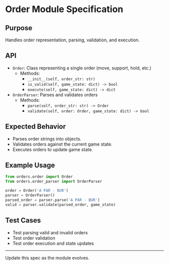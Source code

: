 # Order Module Specification

## Purpose
Handles order representation, parsing, validation, and execution.

## API
- `Order`: Class representing a single order (move, support, hold, etc.)
  - Methods:
    - `__init__(self, order_str: str)`
    - `is_valid(self, game_state: dict) -> bool`
    - `execute(self, game_state: dict) -> dict`
- `OrderParser`: Parses and validates orders
  - Methods:
    - `parse(self, order_str: str) -> Order`
    - `validate(self, order: Order, game_state: dict) -> bool`

## Expected Behavior
- Parses order strings into objects.
- Validates orders against the current game state.
- Executes orders to update game state.

## Example Usage
```python
from orders.order import Order
from orders.order_parser import OrderParser

order = Order('A PAR - BUR')
parser = OrderParser()
parsed_order = parser.parse('A PAR - BUR')
valid = parser.validate(parsed_order, game_state)
```

## Test Cases
- Test parsing valid and invalid orders
- Test order validation
- Test order execution and state updates

---

Update this spec as the module evolves.
